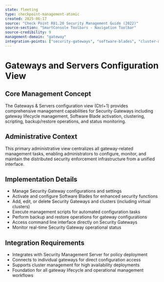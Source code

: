 ```yaml
---
state: fleeting
type: checkpoint-management-atomic
created: 2025-06-17
source: "Check Point R81.20 Security Management Guide (2022)"
source-section: "SmartConsole Toolbars - Navigation Toolbar"
source-credibility: 9
management-domain: "gateway"
integration-points: ["security-gateways", "software-blades", "cluster-management", "backup-restore"]
---
```


# Gateways and Servers Configuration View

## Core Management Concept
The Gateways & Servers configuration view (Ctrl+1) provides comprehensive management capabilities for Security Gateways including gateway lifecycle management, Software Blade activation, clustering, scripting, backup/restore operations, and status monitoring.

## Administrative Context
This primary administrative view centralizes all gateway-related management tasks, enabling administrators to configure, monitor, and maintain the distributed security enforcement infrastructure from a unified interface.

## Implementation Details
- Manage Security Gateway configurations and settings
- Activate and configure Software Blades for enhanced security functions
- Add, edit, or delete Security Gateways and clusters (including virtual clusters)
- Execute management scripts for automated configuration tasks
- Perform backup and restore operations for gateway configurations
- Access command line interface directly on Security Gateways
- Monitor real-time Security Gateway operational status

## Integration Requirements
- Integrates with Security Management Server for policy deployment
- Connects to individual gateways for direct configuration access
- Supports cluster management for high availability deployments
- Foundation for all gateway lifecycle and operational management workflows
